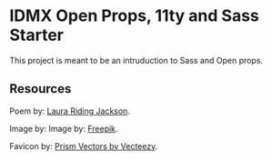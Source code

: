 # IDMX Open Props, 11ty and Sass Starter  

This project is meant to be an intruduction to Sass and Open props.  

## Resources

Poem by: [Laura Riding Jackson](https://poets.org/poem/prisms).  

Image by: Image by: [Freepik](https://www.freepik.com/free-photo/abstract-vaporwave-portrait-woman_13819138.htm#query=woman%20made%20of%20glass&position=5&from_view=search&track=ais#position=5&query=woman%20made%20of%20glass).  

Favicon by: [Prism Vectors by Vecteezy](https://www.vecteezy.com/free-vector/prism).

